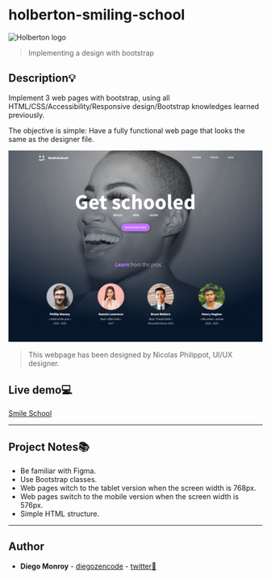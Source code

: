 # holberton-smiling-school
![Holberton logo](https://www.holbertonschool.com/holberton-logo.png)
> Implementing a design with bootstrap


## Description:bulb:
Implement 3 web pages with bootstrap, using all HTML/CSS/Accessibility/Responsive design/Bootstrap knowledges learned previously.

The objective is simple: Have a fully functional web page that looks the same as the designer file.

![landing_page](images/smile-school.png)
> This webpage has been designed by Nicolas Philippot, UI/UX designer.

## Live demo:computer:
[Smile School](https://diegozencode.github.io/holberton-smiling-school/)

---

## Project Notes:books:
* Be familiar with Figma.
* Use Bootstrap classes.
* Web pages witch to the tablet version when the screen width is 768px.
* Web pages switch to the mobile version when the screen width is 576px.
* Simple HTML structure.

---

## Author
* **Diego Monroy** - [diegozencode](https://github.com/diegozencode) - [twitter:speech_balloon:](https://twitter.com/diegozencode)
